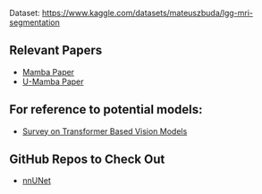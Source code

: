 Dataset: https://www.kaggle.com/datasets/mateuszbuda/lgg-mri-segmentation


## Relevant Papers

- [Mamba Paper](https://arxiv.org/abs/2312.00752)
- [U-Mamba Paper](https://arxiv.org/abs/2401.04722)

## For reference to potential models:
- [Survey on Transformer Based Vision Models](https://arxiv.org/pdf/2304.09854.pdf)

## GitHub Repos to Check Out
- [nnUNet](https://github.com/MIC-DKFZ/nnUNet)
